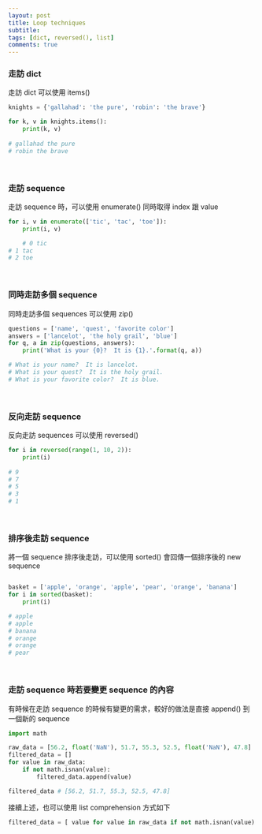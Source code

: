 ```yaml
---
layout: post
title: Loop techniques
subtitle: 
tags: [dict, reversed(), list]
comments: true
---
```


### 走訪 dict 

走訪 dict 可以使用 items()

```python
knights = {'gallahad': 'the pure', 'robin': 'the brave'}

for k, v in knights.items():
    print(k, v)
	
# gallahad the pure
# robin the brave
```
<br/>

### 走訪 sequence

走訪 sequence 時，可以使用 enumerate() 同時取得 index 跟 value

```python
for i, v in enumerate(['tic', 'tac', 'toe']):
    print(i, v)

	# 0 tic
# 1 tac
# 2 toe
```
<br/>

### 同時走訪多個 sequence

同時走訪多個 sequences 可以使用 zip()

```python
questions = ['name', 'quest', 'favorite color']
answers = ['lancelot', 'the holy grail', 'blue']
for q, a in zip(questions, answers):
    print('What is your {0}?  It is {1}.'.format(q, a))

# What is your name?  It is lancelot.
# What is your quest?  It is the holy grail.
# What is your favorite color?  It is blue.		
```
<br/>

### 反向走訪 sequence

反向走訪 sequences 可以使用 reversed()

```python
for i in reversed(range(1, 10, 2)):
    print(i)
	
# 9
# 7
# 5
# 3
# 1
```
<br/>

### 排序後走訪 sequence

將一個 sequence 排序後走訪，可以使用 sorted() 會回傳一個排序後的 new sequence

```python

basket = ['apple', 'orange', 'apple', 'pear', 'orange', 'banana']
for i in sorted(basket):
    print(i)

# apple
# apple
# banana
# orange
# orange
# pear	
```
<br/>

### 走訪 sequence 時若要變更 sequence 的內容

有時候在走訪 sequence 的時候有變更的需求，較好的做法是直接 append() 到一個新的 sequence

```python
import math

raw_data = [56.2, float('NaN'), 51.7, 55.3, 52.5, float('NaN'), 47.8]
filtered_data = []
for value in raw_data:
    if not math.isnan(value):
        filtered_data.append(value)

filtered_data # [56.2, 51.7, 55.3, 52.5, 47.8]		
```

接續上述，也可以使用 list comprehension 方式如下

```python
filtered_data = [ value for value in raw_data if not math.isnan(value) ]
```

<br/>
<br/>
<br/>
